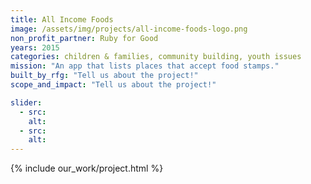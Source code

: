 ```yaml
---
title: All Income Foods
image: /assets/img/projects/all-income-foods-logo.png
non_profit_partner: Ruby for Good
years: 2015
categories: children & families, community building, youth issues
mission: "An app that lists places that accept food stamps."
built_by_rfg: "Tell us about the project!"
scope_and_impact: "Tell us about the project!"

slider:
  - src:
    alt:
  - src:
    alt:
---
```


{% include our_work/project.html %}
